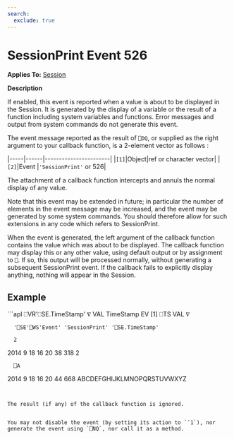 ```yaml
---
search:
  exclude: true
---
```


<h1 class="heading"><span class="name">SessionPrint</span> <span class="right">Event 526</span></h1>



**Applies To:** [Session](../../../windows-ui-guide/the-session-object/session-object)

**Description**


If enabled, this event is reported when a value is about to be displayed in the Session. It is generated by the display of a variable or the result of a function including system variables and functions. Error messages and output from system commands do not generate this event.




The event message reported as the result of `⎕DQ`, or supplied as the right argument to your callback function, is a 2-element vector as follows :


|-----|------|-----------------------|
|`[1]`|Object|ref or character vector|
|`[2]`|Event |`'SessionPrint'` or 526|



The attachment of a callback function intercepts and annuls the normal display of any value.


Note that this event may be extended in future; in particular  the number of elements in the event message may be increased, and the event may be generated by some system commands. You should therefore allow for such extensions in any code which refers to SessionPrint.


When the event is generated, the left argument of the callback function contains the value which was about to be displayed. The callback function may display this or any other value, using default output or by assignment to `⎕`. If so, this output will be processed normally, without generating a subsequent SessionPrint event. If the callback fails to explicitly display anything, nothing will appear in the Session.

<h2 class="example">Example</h2>
```apl
      ⎕VR'⎕SE.TimeStamp'
     ∇ VAL TimeStamp EV
[1]    ⎕TS VAL
     ∇

      '⎕SE'⎕WS'Event' 'SessionPrint' '⎕SE.TimeStamp'

      2
 2014 9 18 16 20 38 318  2

      ⎕A
 2014 9 18 16 20 44 668  ABCDEFGHIJKLMNOPQRSTUVWXYZ 
```


The result (if any) of the callback function is ignored.


You may not disable the event (by setting its action to `¯1`), nor generate the event using `⎕NQ`, nor call it as a method.


